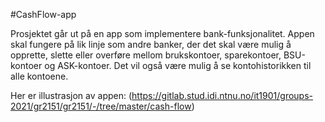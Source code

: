 
#CashFlow-app

Prosjektet går ut på en app som implementere bank-funksjonalitet. Appen skal fungere på lik linje som andre banker, der det skal være mulig å opprette, slette eller overføre mellom brukskontoer, sparekontoer, BSU-kontoer og ASK-kontoer. 
Det vil også være mulig å se kontohistorikken til alle kontoene.

Her er illustrasjon av appen: (https://gitlab.stud.idi.ntnu.no/it1901/groups-2021/gr2151/gr2151/-/tree/master/cash-flow)
